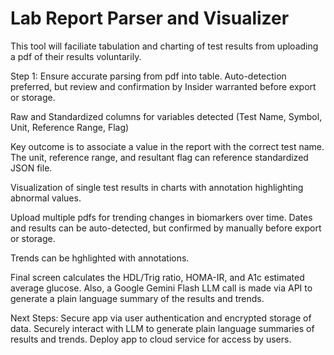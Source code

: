 # Lab Report Parser and Visualizer

This tool will faciliate tabulation and charting of test results from uploading a pdf of their results voluntarily.

Step 1: Ensure accurate parsing from pdf into table. Auto-detection preferred, but review and confirmation by Insider warranted before export or storage.

Raw and Standardized columns for variables detected (Test Name, Symbol, Unit, Reference Range, Flag)

Key outcome is to associate a value in the report with the correct test name. The unit, reference range, and resultant flag can reference standardized JSON file.

Visualization of single test results in charts with annotation highlighting abnormal values.

Upload multiple pdfs for trending changes in biomarkers over time. Dates and results can be auto-detected, but confirmed by manually before export or storage.

Trends can be hghlighted with annotations.

Final screen calculates the HDL/Trig ratio, HOMA-IR, and A1c estimated average glucose.
Also, a Google Gemini Flash LLM call is made via API to generate a plain language summary of the results and trends.

Next Steps:
Secure app via user authentication and encrypted storage of data.
Securely interact with LLM to generate plain language summaries of results and trends.
Deploy app to cloud service for access by users.
